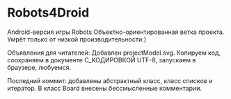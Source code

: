 Robots4Droid
============

Android-версия игры Robots
Объектно-ориентированная ветка проекта. Умрёт только от низкой производительности:)

Объявления для читателей:
Добавлен projectModel.svg. Копируем код, соохраняем в документе С_КОДИРОВКОЙ UTF-8, запускаем в браузере, любуемся.

Последний коммит:
добавлены абстрактный класс, класс списков и итератор.
В класс Board внесены бессмысленные комментарии.
